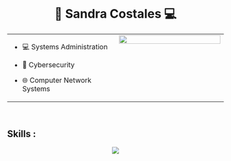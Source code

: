  <h1 align="center"> 📱 Sandra Costales 💻</h1>


<table><tr><td valign="top" width="50%">

- 💻 Systems Administration

- 🔐 Cybersecurity

- 🌐 Computer Network Systems




</td><td valign="top" width="50%">
<div align="center">
<img src="https://media.giphy.com/media/v1.Y2lkPTc5MGI3NjExeDgzMmtzamtpeTB6cmF3aHZ2NmNyM3JyYzlhcG5uaHRjd3JuNTJ4cyZlcD12MV9pbnRlcm5hbF9naWZfYnlfaWQmY3Q9Zw/oYQ9HRm5Mo7VXeMNVR/giphy.gif" align="center" style="width: 100%" />
</div>

</td></tr></table>  
<br/>

<h2> Skills :</h2>


<p align="center">
  <a href="https://skillicons.dev">
    <img src="https://skillicons.dev/icons?i=git,kubernetes,docker,ansible,aws,bash,debian,elasticsearch,gitlab,grafana,html,js,kali,kubernetes,linux,md,mysql,netlify,nginx,powershell,prometheus,py,raspberrypi,ubuntu,vscode,  " />
  </a>
</p>





